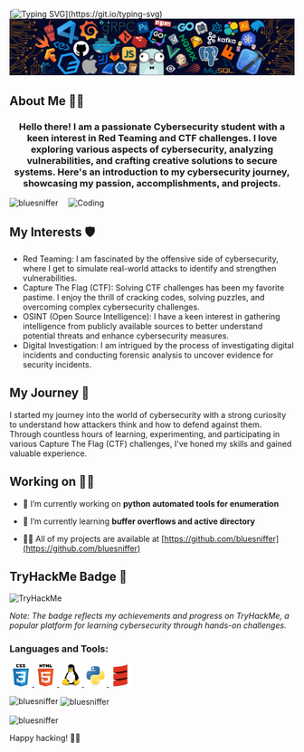 [![Typing SVG](https://readme-typing-svg.herokuapp.com?font=roboto+mono&size=25&pause=1000&random=false&width=435&lines=Hi+%F0%9F%91%8B%2C+I'm+Sudo+Boy+.;Wanna+be+Hacker+.+.+.)](https://git.io/typing-svg)
[![](header_.png)](#)

## About Me 🕵️‍♂️

<h3 align="center">Hello there! I am a passionate Cybersecurity student with a keen interest in Red Teaming and CTF challenges. I love exploring various aspects of cybersecurity, analyzing vulnerabilities, and crafting creative solutions to secure systems. Here's an introduction to my cybersecurity journey, showcasing my passion, accomplishments, and projects.
</h3>
<img align="right" alt="Coding" width="400" src="https://external-content.duckduckgo.com/iu/?u=https%3A%2F%2Fcdn.dribbble.com%2Fusers%2F1292677%2Fscreenshots%2F6139167%2Favento.gif&f=1&nofb=1&ipt=3c3256e075c7fcb77599d279af04fc27f92dbc90af650fc5ea38d7c6dcdeb295&ipo=images">

<p align="left"> <img src="https://komarev.com/ghpvc/?username=bluesniffer&label=Profile%20views&color=0e75b6&style=flat" alt="bluesniffer" /> </p>


## My Interests 🛡️

- Red Teaming: I am fascinated by the offensive side of cybersecurity, where I get to simulate real-world attacks to identify and strengthen vulnerabilities.
- Capture The Flag (CTF): Solving CTF challenges has been my favorite pastime. I enjoy the thrill of cracking codes, solving puzzles, and overcoming complex cybersecurity challenges.
- OSINT (Open Source Intelligence): I have a keen interest in gathering intelligence from publicly available sources to better understand potential threats and enhance cybersecurity measures.
- Digital Investigation: I am intrigued by the process of investigating digital incidents and conducting forensic analysis to uncover evidence for security incidents.

 ## My Journey 🚀

I started my journey into the world of cybersecurity with a strong curiosity to understand how attackers think and how to defend against them. Through countless hours of learning, experimenting, and participating in various Capture The Flag (CTF) challenges, I've honed my skills and gained valuable experience.



## Working on 🕵️‍♂️

- 🔭 I’m currently working on **python automated tools for enumeration**

- 🌱 I’m currently learning **buffer overflows and active directory**

- 👨‍💻 All of my projects are available at [https://github.com/bluesniffer](https://github.com/bluesniffer)

## TryHackMe Badge 🏅

<img src="https://tryhackme-badges.s3.amazonaws.com/sudoboy.png" alt="TryHackMe">

*Note: The badge reflects my achievements and progress on TryHackMe, a popular platform for learning cybersecurity through hands-on challenges.*


<h3 align="left">Languages and Tools:</h3>
<p align="left"> <a href="https://www.w3schools.com/css/" target="_blank" rel="noreferrer"> <img src="https://raw.githubusercontent.com/devicons/devicon/master/icons/css3/css3-original-wordmark.svg" alt="css3" width="40" height="40"/> </a> <a href="https://www.w3.org/html/" target="_blank" rel="noreferrer"> <img src="https://raw.githubusercontent.com/devicons/devicon/master/icons/html5/html5-original-wordmark.svg" alt="html5" width="40" height="40"/> </a> <a href="https://www.linux.org/" target="_blank" rel="noreferrer"> <img src="https://raw.githubusercontent.com/devicons/devicon/master/icons/linux/linux-original.svg" alt="linux" width="40" height="40"/> </a> <a href="https://www.python.org" target="_blank" rel="noreferrer"> <img src="https://raw.githubusercontent.com/devicons/devicon/master/icons/python/python-original.svg" alt="python" width="40" height="40"/> </a> <a href="https://www.scala-lang.org" target="_blank" rel="noreferrer"> <img src="https://raw.githubusercontent.com/devicons/devicon/master/icons/scala/scala-original.svg" alt="scala" width="40" height="40"/> </a> </p>

<p><img align="left" src="https://github-readme-stats.vercel.app/api/top-langs?username=bluesniffer&show_icons=true&locale=en&layout=compact" alt="bluesniffer" /></p>

<p>&nbsp;<img align="center" src="https://github-readme-stats.vercel.app/api?username=bluesniffer&show_icons=true&locale=en" alt="bluesniffer" /></p>

<p><img align="center" src="https://github-readme-streak-stats.herokuapp.com/?user=bluesniffer&" alt="bluesniffer" /></p>


Happy hacking! 🚀🔐
